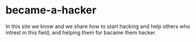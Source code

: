 # became-a-hacker
In this site we know and we share how to start hacking and help others who intrest in this field, and helping them for bacame them hacker. 
